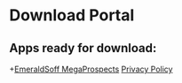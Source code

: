 # Download Portal

## Apps ready for download:

+[EmeraldSoff MegaProspects](https://emeraldsoff.github.io/EmeraldSoff/Mega_Prospects_Next/release/app-release.apk)         [Privacy Policy](https://emeraldsoff.github.io/EmeraldSoff/Mega_Prospects_Next/docs/privacy_policy.html)


